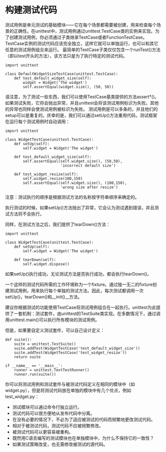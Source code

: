 # 构建测试代码
测试用例是单元测试的基础模块——它在每个场景都需要被创建，用来检查每个场景的正确性。在unittest中，测试用例通过unittest.TestCase类的实例来实现。为了创建测试用例，你必须通过子类继承TestCase或者FunctionTestCase。
TestCase实例的测试代码应该完全独立，这样它就可以单独运行，也可以和其它任意的测试用例组合来运行。
最简单的TestCase子类仅仅包含一个runTest()方法（即以test开头的方法），该方法只是为了执行特定的测试代码。
```
import unittest

class DefaultWidgetSizeTestCase(unittest.TestCase):
    def test_default_widget_size(self):
        widget = Widget('The widget')
        self.assertEqual(widget.size(), (50, 50))
```
请注意，为了测试一些东西，我们可以使用TestCase基类提供的方法assert*()。如果测试失败，它将会抛出异常，并且unittest会将该测试用例标识为失败。其他的异常也同样会使测试用例被标识为失败。
测试用例是可以多条的，并且他们的setup可以是重复的。庆幸的是，我们可以通过setUp()方法重用代码，测试框架在运行每个测试用例时自动调用：
```
import unittest

class WidgetTestCase(unittest.TestCase):
    def setUp(self):
        self.widget = Widget('The widget')

    def test_default_widget_size(self):
        self.assertEqual(self.widget.size(), (50,50),
                         'incorrect default size')

    def test_widget_resize(self):
        self.widget.resize(100,150)
        self.assertEqual(self.widget.size(), (100,150),
                         'wrong size after resize')
```
注意：测试执行的顺序是根据测试方法的名称按字符串顺序来确定的。

执行测试的时候，如果setUp()方法抛出了异常，它会认为测试遇到错误，并且测试方法将不会执行。

同样，在测试方法之后，我们提供了tearDown()方法：
```
import unittest

class WidgetTestCase(unittest.TestCase):
    def setUp(self):
        self.widget = Widget('The widget')

    def tearDown(self):
        self.widget.dispose()
```
如果setUp()执行成功，无论测试方法是否执行成功，都会执行tearDown()。

一个这样的测试代码所需的工作环境称为一个fixture。通过独一无二的fixture创建测试用例，用来执行每个单独的测试方法。因此，每次测试都调用一次setUp()，tearDown()和__init()__方法。

建议你根据测试的功能使用TestCase将测试用例组合在一起执行。unittest为此提供了一套机制：测试套件，由unittest的TestSuite类实现。在多数情况下，通过调用unittest.main()可以执行所有模块的测试用例。

但是，如果要自定义测试套件，可以自己设计定义：
```
def suite():
    suite = unittest.TestSuite()
    suite.addTest(WidgetTestCase('test_default_widget_size'))
    suite.addTest(WidgetTestCase('test_widget_resize'))
    return suite

if __name__ == '__main__':
    runner = unittest.TextTestRunner()
    runner.run(suite())
```
你可以将测试用例和测试套件与被测试代码定义在相同的模块中（如widget.py），但是将测试代码放在单独的模块中有几个优点，例如test_widget.py：
  * 测试模块可以通过命令行独立运行。
  * 测试代码可以很方便地从发布代码中分离。
  * 在没有必要的情况下，不必为了适应被测试的代码而频繁地更改测试代码。
  * 相对于被测试代码，测试代码不应被频繁修改。
  * 被测试代码可以更容易被重构。
  * 既然用C语言编写的测试模块也在单独模块中，为什么不保持它的一致性？
  * 如果测试策略改变，也无需修改被测试的源代码。
